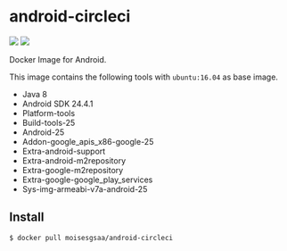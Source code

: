 # android-circleci

[![](https://images.microbadger.com/badges/version/moisesgsaa/android-circleci:0.4.0.svg)](https://microbadger.com/images/moisesgsaa/android-circleci:0.4.0 "Get your own version badge on microbadger.com") [![](https://images.microbadger.com/badges/image/moisesgsaa/android-circleci:0.4.0.svg)](https://microbadger.com/images/moisesgsaa/android-circleci:0.4.0 "Get your own image badge on microbadger.com")


Docker Image for Android.

This image contains the following tools with `ubuntu:16.04` as base image.

* Java 8
* Android SDK 24.4.1
* Platform-tools
* Build-tools-25
* Android-25
* Addon-google_apis_x86-google-25
* Extra-android-support
* Extra-android-m2repository
* Extra-google-m2repository
* Extra-google-google_play_services
* Sys-img-armeabi-v7a-android-25

## Install

```bash
$ docker pull moisesgsaa/android-circleci
```
